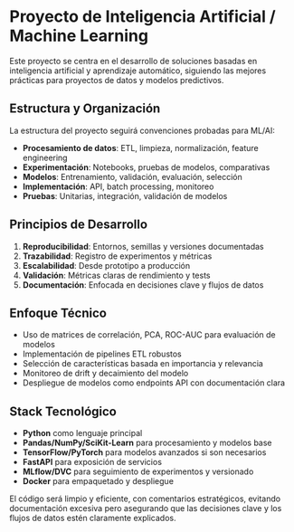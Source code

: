 # Proyecto de Inteligencia Artificial / Machine Learning

Este proyecto se centra en el desarrollo de soluciones basadas en inteligencia artificial y aprendizaje automático, siguiendo las mejores prácticas para proyectos de datos y modelos predictivos.

## Estructura y Organización

La estructura del proyecto seguirá convenciones probadas para ML/AI:

- **Procesamiento de datos**: ETL, limpieza, normalización, feature engineering
- **Experimentación**: Notebooks, pruebas de modelos, comparativas
- **Modelos**: Entrenamiento, validación, evaluación, selección
- **Implementación**: API, batch processing, monitoreo
- **Pruebas**: Unitarias, integración, validación de modelos

## Principios de Desarrollo

1. **Reproducibilidad**: Entornos, semillas y versiones documentadas
2. **Trazabilidad**: Registro de experimentos y métricas
3. **Escalabilidad**: Desde prototipo a producción
4. **Validación**: Métricas claras de rendimiento y tests
5. **Documentación**: Enfocada en decisiones clave y flujos de datos

## Enfoque Técnico

- Uso de matrices de correlación, PCA, ROC-AUC para evaluación de modelos
- Implementación de pipelines ETL robustos
- Selección de características basada en importancia y relevancia
- Monitoreo de drift y decaimiento del modelo
- Despliegue de modelos como endpoints API con documentación clara

## Stack Tecnológico

- **Python** como lenguaje principal
- **Pandas/NumPy/SciKit-Learn** para procesamiento y modelos base
- **TensorFlow/PyTorch** para modelos avanzados si son necesarios
- **FastAPI** para exposición de servicios
- **MLflow/DVC** para seguimiento de experimentos y versionado
- **Docker** para empaquetado y despliegue

El código será limpio y eficiente, con comentarios estratégicos, evitando documentación excesiva pero asegurando que las decisiones clave y los flujos de datos estén claramente explicados.
